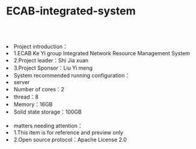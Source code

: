 # ECAB-integrated-system
<br><br/>
<li>Project introduction：
<li>1.ECAB Ke Yi group Integrated Network Resource Management System
<li>2.Project leader：Shi Jia xuan
<li>3.Project Sponsor：Liu Yi meng
<li>System recommended running configuration：
<li>server
<li>Number of cores：2
<li>thread：8
<li>Memory：16GB
<li>Solid state storage：100GB
<br><br/>
<li>matters needing attention：
<li>1.This item is for reference and preview only
<li>2.Open source protocol：Apache License 2.0
